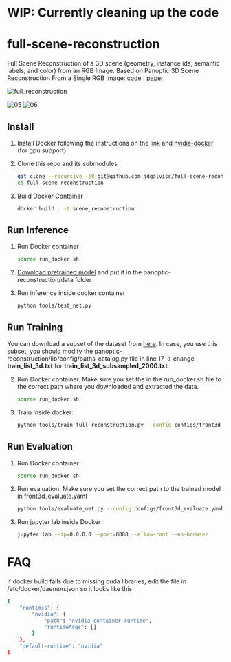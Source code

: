 # WIP: Currently cleaning up the code

# full-scene-reconstruction
Full Scene Reconstruction of a 3D scene (geometry, instance ids, semantic labels, and color) from an RGB Image. Based on Panoptic 3D Scene Reconstruction From a Single RGB Image: [code](https://github.com/xheon/panoptic-reconstruction) | [paper](https://proceedings.neurips.cc/paper/2021/file/46031b3d04dc90994ca317a7c55c4289-Paper.pdf)

![full_reconstruction](https://user-images.githubusercontent.com/18732666/184238669-9de7da80-7b07-4c70-bea2-c7a3601db0c6.png)


![05](https://user-images.githubusercontent.com/18732666/178697103-488e2650-ba0e-4bcd-bd9d-c6bf2d14807f.gif)
![06](https://user-images.githubusercontent.com/18732666/178697114-2201f081-875e-4033-9a0d-4e44dcdba55e.gif)

## Install
1. Install Docker following the instructions on the [link](https://docs.docker.com/engine/install/ubuntu/) and [nvidia-docker](https://github.com/NVIDIA/nvidia-docker) (for gpu support).

3. Clone this repo and its submodules 
    ```bash
    git clone --recursive -j8 git@github.com:jdgalviss/full-scene-reconstruction.git
    cd full-scene-reconstruction
    ```
4. Build Docker Container
    ```bash
    docker build . -t scene_reconstruction
    ```
    
## Run Inference
1. Run Docker container
    ```bash
    source run_docker.sh 
    ```

2. [Download pretrained model](https://drive.google.com/file/d/1ZY2_s7OS4FWvNcDWl9O8wSLj1K2AAqjC/view?usp=sharing) and put it in the panoptic-reconstruction/data folder

3. Run inference inside docker container
    ```bash
    python tools/test_net.py
    ```
## Run Training
You can download a subset of the dataset from [here](https://drive.google.com/file/d/1xz_KbgSvqX1yDTTtD0WfgMi6CrCVHoxp/view?usp=sharing). In case, you use this subset, you should modify the panoptic-reconstruction/lib/config/paths_catalog.py file in line 17 -> change **train_list_3d.txt** for **train_list_3d_subsampled_2000.txt**.

2. Run Docker container. Make sure you set the <path-to-your-data-folder> in the run_docker.sh file to the correct path where you downloaded and extracted the data.

    ```bash
    source run_docker.sh 
    ```

3. Train
    Inside docker:
    ```bash
    python tools/train_full_reconstruction.py --config configs/front3d_train_3d.yaml --output-path output/
    ```

## Run Evaluation
1. Run Docker container
    ```bash
    source run_docker.sh 
    ```

5. Run evaluation: Make sure you set the correct path to the trained model in front3d_evaluate.yaml

    ```bash
    python tools/evaluate_net.py --config configs/front3d_evaluate.yaml --output output/
    ```

6. Run jupyter lab inside Docker
    ```bash
    jupyter lab --ip=0.0.0.0 --port=8888 --allow-root --no-browser
    ```
# FAQ

If docker build fails due to missing cuda libraries, edit the file in /etc/docker/daemon.json so it looks like this:

```bash
{
    "runtimes": {
        "nvidia": {
            "path": "nvidia-container-runtime",
            "runtimeArgs": []
        }
    },
    "default-runtime": "nvidia"
}
```
